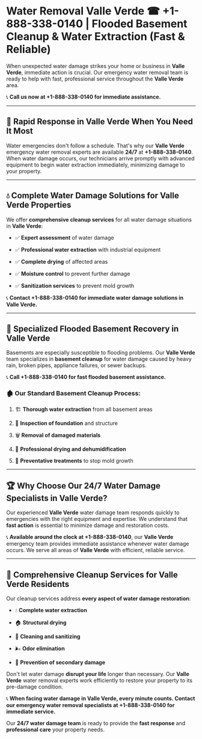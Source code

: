 # Water Removal Valle Verde ☎ +1-888-338-0140 | Flooded Basement Cleanup & Water Extraction (Fast & Reliable)

When unexpected water damage strikes your home or business in **Valle Verde**, immediate action is crucial. Our emergency water removal team is ready to help with fast, professional service throughout the **Valle Verde** area. 

📞 **Call us now at +1-888-338-0140 for immediate assistance.**
---
## 🚀 Rapid Response in Valle Verde When You Need It Most
Water emergencies don't follow a schedule. That's why our **Valle Verde** emergency water removal experts are available **24/7** at **+1-888-338-0140**. When water damage occurs, our technicians arrive promptly with advanced equipment to begin water extraction immediately, minimizing damage to your property.
---
## 💧 Complete Water Damage Solutions for Valle Verde Properties
We offer **comprehensive cleanup services** for all water damage situations in **Valle Verde**:
- ✅ **Expert assessment** of water damage  
- ✅ **Professional water extraction** with industrial equipment  
- ✅ **Complete drying** of affected areas  
- ✅ **Moisture control** to prevent further damage  
- ✅ **Sanitization services** to prevent mold growth  
📞 **Contact +1-888-338-0140 for immediate water damage solutions in Valle Verde.**
---
## 🌊 Specialized Flooded Basement Recovery in Valle Verde
Basements are especially susceptible to flooding problems. Our **Valle Verde** team specializes in **basement cleanup** for water damage caused by heavy rain, broken pipes, appliance failures, or sewer backups. 
📞 **Call +1-888-338-0140 for fast flooded basement assistance.**
### 🏚️ Our Standard Basement Cleanup Process:
1. 🏗️ **Thorough water extraction** from all basement areas  
2. 🔎 **Inspection of foundation** and structure  
3. 🗑️ **Removal of damaged materials**  
4. 💨 **Professional drying and dehumidification**  
5. 🚫 **Preventative treatments** to stop mold growth  
---
## 🏆 Why Choose Our 24/7 Water Damage Specialists in Valle Verde?
Our experienced **Valle Verde** water damage team responds quickly to emergencies with the right equipment and expertise. We understand that **fast action** is essential to minimize damage and restoration costs.
📞 **Available around the clock at +1-888-338-0140**, our **Valle Verde** emergency team provides immediate assistance whenever water damage occurs. We serve all areas of **Valle Verde** with efficient, reliable service.
---
## 🧹 Comprehensive Cleanup Services for Valle Verde Residents
Our cleanup services address **every aspect of water damage restoration**:
- 💧 **Complete water extraction**  
- 🏠 **Structural drying**  
- 🧼 **Cleaning and sanitizing**  
- 🌬️ **Odor elimination**  
- 🚫 **Prevention of secondary damage**  
Don't let water damage **disrupt your life** longer than necessary. Our **Valle Verde** water removal experts work efficiently to restore your property to its pre-damage condition.
📞 **When facing water damage in Valle Verde, every minute counts. Contact our emergency water removal specialists at +1-888-338-0140 for immediate service.**
Our **24/7 water damage team** is ready to provide the **fast response** and **professional care** your property needs.
